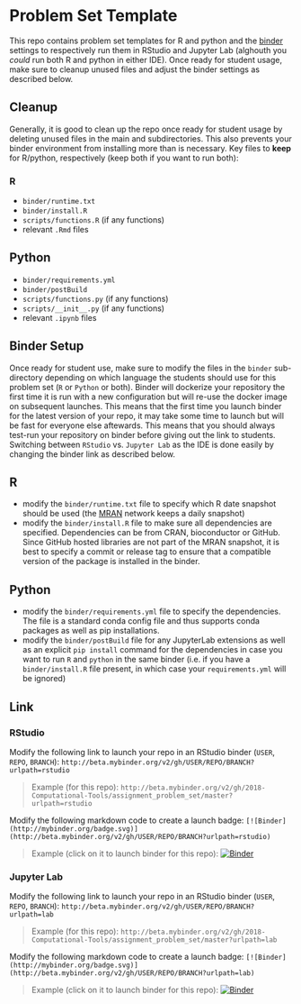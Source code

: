 # Problem Set Template

This repo contains problem set templates for R and python and the [binder](https://mybinder.readthedocs.io) settings to respectively run them in RStudio and Jupyter Lab (alghouth you *could* run both R and python in either IDE). Once ready for student usage, make sure to cleanup unused files and adjust the binder settings as described below.

## Cleanup

Generally, it is good to clean up the repo once ready for student usage by deleting unused files in the main and subdirectories. This also prevents your binder environment from installing more than is necessary. Key files to **keep** for R/python, respectively (keep both if you want to run both):

### R
 - `binder/runtime.txt`
 - `binder/install.R`
 - `scripts/functions.R` (if any functions)
 - relevant `.Rmd` files

## Python
 - `binder/requirements.yml`
 - `binder/postBuild`
 - `scripts/functions.py` (if any functions)
 - `scripts/__init__.py` (if any functions)
 - relevant `.ipynb` files

## Binder Setup

Once ready for student use, make sure to modify the files in the `binder` sub-directory depending on which language the students should use for this problem set (`R` or `Python` or both). Binder will dockerize your repository the first time it is run with a new configuration but will re-use the docker image on subsequent launches. This means that the first time you launch binder for the latest version of your repo, it may take some time to launch but will be fast for everyone else aftewards. This means that you should always test-run your repository on binder before giving out the link to students. Switching between `RStudio` vs. `Jupyter Lab` as the IDE is done easily by changing the binder link as described below.

## R
 - modify the `binder/runtime.txt` file to specify which R date snapshot should be used (the [MRAN](https://mran.microsoft.com/documents/rro/reproducibility) network keeps a daily snapshot)
 - modify the `binder/install.R` file to make sure all dependencies are specified. Dependencies can be from CRAN, bioconductor or GitHub. Since GitHub hosted libraries are not part of the MRAN snapshot, it is best to specify a commit or release tag to ensure that a compatible version of the package is installed in the binder.

## Python

 - modify the `binder/requirements.yml` file to specify the dependencies. The file is a standard conda config file and thus supports conda packages as well as pip installations.
 - modify the `binder/postBuild` file for any JupyterLab extensions as well as an explicit `pip install` command for the dependencies in case you want to run `R` and `python` in the same binder (i.e. if you have a `binder/install.R` file present, in which case your `requirements.yml` will be ignored)

## Link

### RStudio

Modify the following link to launch your repo in an RStudio binder (`USER`, `REPO`, `BRANCH`): `http://beta.mybinder.org/v2/gh/USER/REPO/BRANCH?urlpath=rstudio`

> Example (for this repo): `http://beta.mybinder.org/v2/gh/2018-Computational-Tools/assignment_problem_set/master?urlpath=rstudio`

Modify the following markdown code to create a launch badge: `[![Binder](http://mybinder.org/badge.svg)](http://beta.mybinder.org/v2/gh/USER/REPO/BRANCH?urlpath=rstudio)`

> Example (click on it to launch binder for this repo): [![Binder](http://mybinder.org/badge.svg)](http://beta.mybinder.org/v2/gh/2018-Computational-Tools/assignment_problem_set/master?urlpath=rstudio)
 
### Jupyter Lab

Modify the following link to launch your repo in an RStudio binder (`USER`, `REPO`, `BRANCH`): `http://beta.mybinder.org/v2/gh/USER/REPO/BRANCH?urlpath=lab`

> Example (for this repo): `http://beta.mybinder.org/v2/gh/2018-Computational-Tools/assignment_problem_set/master?urlpath=lab`

Modify the following markdown code to create a launch badge: `[![Binder](http://mybinder.org/badge.svg)](http://beta.mybinder.org/v2/gh/USER/REPO/BRANCH?urlpath=lab)`

> Example (click on it to launch binder for this repo): [![Binder](http://mybinder.org/badge.svg)](http://beta.mybinder.org/v2/gh/2018-Computational-Tools/assignment_problem_set/master?urlpath=lab)